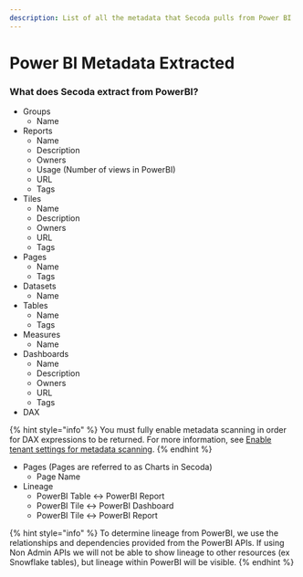 ```yaml
---
description: List of all the metadata that Secoda pulls from Power BI
---
```


# Power BI Metadata Extracted

### What does Secoda extract from PowerBI?

* Groups
  * Name
* Reports
  * Name
  * Description
  * Owners
  * Usage (Number of views in PowerBI)
  * URL
  * Tags
* Tiles
  * Name
  * Description
  * Owners
  * URL
  * Tags
* Pages
  * Name
  * Tags
* Datasets
  * Name
* Tables
  * Name
  * Tags
* Measures
  * Name
* Dashboards
  * Name
  * Description
  * Owners
  * URL
  * Tags
* DAX

{% hint style="info" %}
You must fully enable metadata scanning in order for DAX expressions to be returned. For more information, see [Enable tenant settings for metadata scanning](https://learn.microsoft.com/en-us/power-bi/admin/service-admin-metadata-scanning-setup#enable-tenant-settings-for-metadata-scanning).
{% endhint %}

* Pages (Pages are referred to as Charts in Secoda)
  * Page Name
* Lineage
  * PowerBI Table <-> PowerBI Report
  * PowerBI Tile <-> PowerBI Dashboard
  * PowerBI Tile <-> PowerBI Report

{% hint style="info" %}
To determine lineage from PowerBI, we use the relationships and dependencies provided from the PowerBI APIs. If using Non Admin APIs we will not be able to show lineage to other resources (ex Snowflake tables), but lineage within PowerBI will be visible.
{% endhint %}
